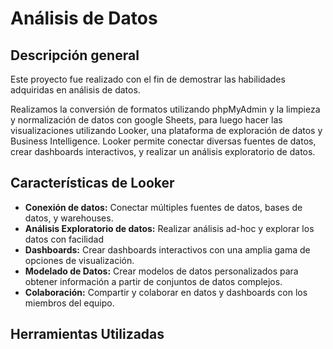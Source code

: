 # Análisis de Datos

## Descripción general

Este proyecto fue realizado con el fin de demostrar las habilidades adquiridas en análisis de datos. 


Realizamos la conversión de formatos utilizando phpMyAdmin y la limpieza y normalización de datos con google Sheets, para luego hacer las visualizaciones utilizando Looker, una plataforma de exploración de datos y Business Intelligence. Looker permite conectar diversas fuentes de datos, crear dashboards interactivos, y realizar un análisis exploratorio de datos.


## Características de Looker

- **Conexión de datos:** Conectar múltiples fuentes de datos, bases de datos, y warehouses.
- **Análisis Exploratorio de datos:** Realizar análisis ad-hoc y explorar los datos con facilidad
- **Dashboards:** Crear dashboards interactivos con una amplia gama de opciones de visualización.
- **Modelado de Datos:** Crear modelos de datos personalizados para obtener información a partir de conjuntos de datos complejos.
- **Colaboración:** Compartir y colaborar en datos y dashboards con los miembros del equipo.

## Herramientas Utilizadas

